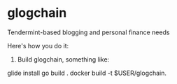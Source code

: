 # glogchain
Tendermint-based blogging and personal finance needs


Here's how you do it:

1) Build glogchain, something like:

glide install
go build .
docker build -t $USER/glogchain.




